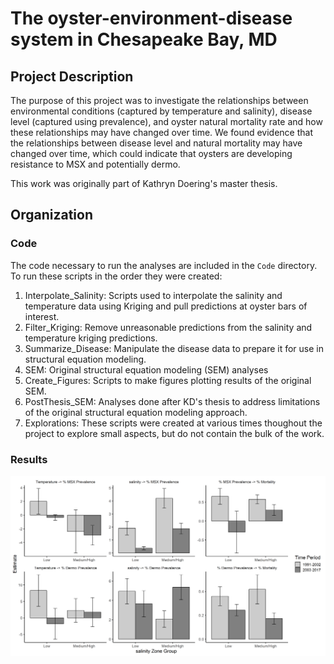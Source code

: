 The oyster-environment-disease system in Chesapeake Bay, MD
================

Project Description
-------------------

The purpose of this project was to investigate the relationships between environmental conditions (captured by temperature and salinity), disease level (captured using prevalence), and oyster natural mortality rate and how these relationships may have changed over time. We found evidence that the relationships between disease level and natural mortality may have changed over time, which could indicate that oysters are developing resistance to MSX and potentially dermo.

This work was originally part of Kathryn Doering's master thesis.

Organization
------------

### Code

The code necessary to run the analyses are included in the `Code` directory. To run these scripts in the order they were created:

1.  Interpolate\_Salinity: Scripts used to interpolate the salinity and temperature data using Kriging and pull predictions at oyster bars of interest.
2.  Filter\_Kriging: Remove unreasonable predictions from the salinity and temperature kriging predictions.
3.  Summarize\_Disease: Manipulate the disease data to prepare it for use in structural equation modeling.
4.  SEM: Original structural equation modeling (SEM) analyses
5.  Create\_Figures: Scripts to make figures plotting results of the original SEM.
6.  PostThesis\_SEM: Analyses done after KD's thesis to address limitations of the original structural equation modeling approach.
7.  Explorations: These scripts were created at various times thoughout the project to explore small aspects, but do not contain the bulk of the work.

### Results

![Figure 1. Coefficients](Figures/PostThesis_SEM/4_Plot_Base_Results/coefficients_ts_2_spat_2.png)
